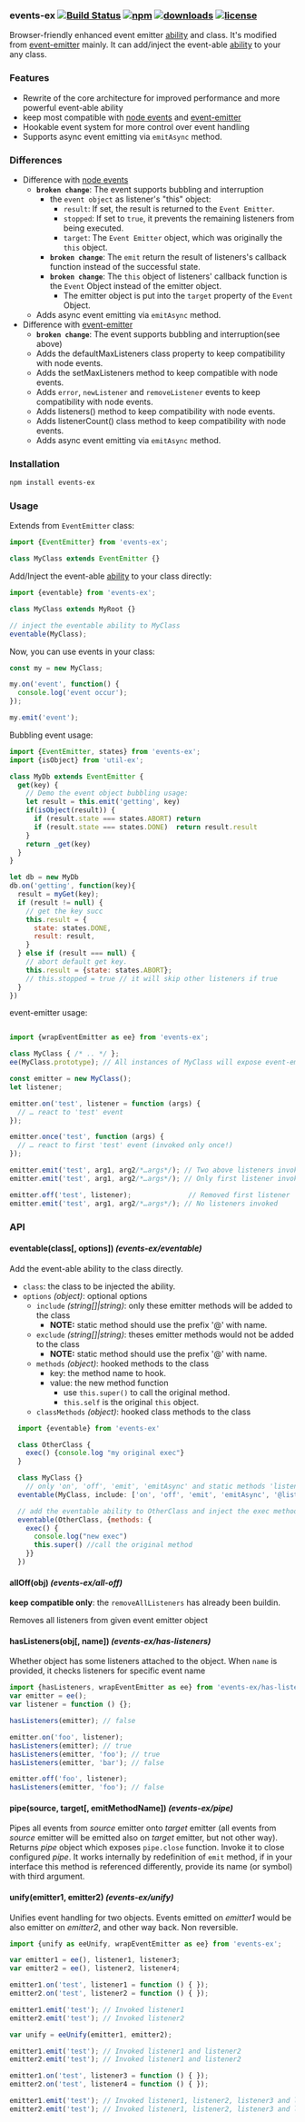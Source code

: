 ### events-ex [![Build Status](https://img.shields.io/travis/snowyu/events-ex.js/master.png)](http://travis-ci.org/snowyu/events-ex.js) [![npm](https://img.shields.io/npm/v/events-ex.svg)](https://npmjs.org/package/events-ex) [![downloads](https://img.shields.io/npm/dm/events-ex.svg)](https://npmjs.org/package/events-ex) [![license](https://img.shields.io/npm/l/events-ex.svg)](https://npmjs.org/package/events-ex)


Browser-friendly enhanced event emitter [ability][Ability] and class. It's modified from [event-emitter][event-emitter] mainly. It can add/inject the event-able [ability][Ability] to your any class.

### Features

* Rewrite of the core architecture for improved performance and more powerful event-able ability
* keep most compatible with [node events](nodejs.org/api/events.html) and [event-emitter][event-emitter]
* Hookable event system for more control over event handling
* Supports async event emitting via `emitAsync` method.

### Differences

* Difference with [node events](https://nodejs.org/api/events.html)
  + **`broken change`**: The event supports bubbling and interruption
    + the `event object` as listener's "this" object:
      * `result`: If set, the result is returned to the `Event Emitter`.
      * `stopped`: If set to `true`, it prevents the remaining listeners from being executed.
      * `target`: The `Event Emitter` object, which was originally the `this` object.
    * **`broken change`**: The `emit` return the result of listeners's callback function instead of the successful state.
    * **`broken change`**: The `this` object of listeners' callback function is the `Event` Object instead of the emitter object.
      * The emitter object is put into the `target` property of the `Event` Object.
  * Adds async event emitting via `emitAsync` method.
* Difference with [event-emitter](https://github.com/medikoo/event-emitter)
  + **`broken change`**: The event supports bubbling and interruption(see above)
  + Adds the defaultMaxListeners class property to keep compatibility with node events.
  + Adds the setMaxListeners method to keep compatible with node events.
  + Adds `error`, `newListener` and `removeListener` events to keep compatibility with node events.
  + Adds listeners() method to keep compatibility with node events.
  + Adds listenerCount() class method to keep compatibility with node events.
  * Adds async event emitting via `emitAsync` method.


### Installation

```bash
npm install events-ex
```

### Usage

Extends from `EventEmitter` class:

```js
import {EventEmitter} from 'events-ex';

class MyClass extends EventEmitter {}
```

Add/Inject the event-able [ability][Ability] to your class directly:

```js
import {eventable} from 'events-ex';

class MyClass extends MyRoot {}

// inject the eventable ability to MyClass
eventable(MyClass);
```

Now, you can use events in your class:

```js
const my = new MyClass;

my.on('event', function() {
  console.log('event occur');
});

my.emit('event');
```

Bubbling event usage:

```js
import {EventEmitter, states} from 'events-ex';
import {isObject} from 'util-ex';

class MyDb extends EventEmitter {
  get(key) {
    // Demo the event object bubbling usage:
    let result = this.emit('getting', key)
    if(isObject(result)) {
      if (result.state === states.ABORT) return
      if (result.state === states.DONE)  return result.result
    }
    return _get(key)
  }
}

let db = new MyDb
db.on('getting', function(key){
  result = myGet(key);
  if (result != null) {
    // get the key succ
    this.result = {
      state: states.DONE,
      result: result,
    }
  } else if (result === null) {
    // abort default get key.
    this.result = {state: states.ABORT};
    // this.stopped = true // it will skip other listeners if true
  }
})
```

event-emitter usage:

```javascript

import {wrapEventEmitter as ee} from 'events-ex';

class MyClass { /* .. */ };
ee(MyClass.prototype); // All instances of MyClass will expose event-emitter interface

const emitter = new MyClass();
let listener;

emitter.on('test', listener = function (args) {
  // … react to 'test' event
});

emitter.once('test', function (args) {
  // … react to first 'test' event (invoked only once!)
});

emitter.emit('test', arg1, arg2/*…args*/); // Two above listeners invoked
emitter.emit('test', arg1, arg2/*…args*/); // Only first listener invoked

emitter.off('test', listener);              // Removed first listener
emitter.emit('test', arg1, arg2/*…args*/); // No listeners invoked
```

### API

#### eventable(class[, options]) _(events-ex/eventable)_

Add the event-able ability to the class directly.

* `class`: the class to be injected the ability.
* `options` *(object)*: optional options
  * `include` *(string[]|string)*: only these emitter methods will be added to the class
    * **NOTE:** static method should use the prefix '@' with name.
  * `exclude` *(string[]|string)*: theses emitter methods would not be added to the class
    * **NOTE:** static method should use the prefix '@' with name.
  * `methods` *(object)*: hooked methods to the class
    * key: the method name to hook.
    * value: the new method function
      * use `this.super()` to call the original method.
      * `this.self` is the original `this` object.
  * `classMethods` *(object)*: hooked class methods to the class

```js
  import {eventable} from 'events-ex'

  class OtherClass {
    exec() {console.log "my original exec"}
  }

  class MyClass {}
    // only 'on', 'off', 'emit', 'emitAsync' and static methods 'listenerCount' added to the class
  eventable(MyClass, include: ['on', 'off', 'emit', 'emitAsync', '@listenerCount'])

  // add the eventable ability to OtherClass and inject the exec method of OtherClass.
  eventable(OtherClass, {methods: {
    exec() {
      console.log("new exec")
      this.super() //call the original method
    }}
  })
```

#### allOff(obj) _(events-ex/all-off)_

**keep compatible only**: the `removeAllListeners` has already been buildin.

Removes all listeners from given event emitter object

#### hasListeners(obj[, name]) _(events-ex/has-listeners)_

Whether object has some listeners attached to the object.
When `name` is provided, it checks listeners for specific event name

```javascript
import {hasListeners, wrapEventEmitter as ee} from 'events-ex/has-listeners';
var emitter = ee();
var listener = function () {};

hasListeners(emitter); // false

emitter.on('foo', listener);
hasListeners(emitter); // true
hasListeners(emitter, 'foo'); // true
hasListeners(emitter, 'bar'); // false

emitter.off('foo', listener);
hasListeners(emitter, 'foo'); // false
```

#### pipe(source, target[, emitMethodName]) _(events-ex/pipe)_

Pipes all events from _source_ emitter onto _target_ emitter (all events from _source_ emitter will be emitted also on _target_ emitter, but not other way).
Returns _pipe_ object which exposes `pipe.close` function. Invoke it to close configured _pipe_.
It works internally by redefinition of `emit` method, if in your interface this method is referenced differently, provide its name (or symbol) with third argument.

#### unify(emitter1, emitter2) _(events-ex/unify)_

Unifies event handling for two objects. Events emitted on _emitter1_ would be also emitter on _emitter2_, and other way back.
Non reversible.

```javascript
import {unify as eeUnify, wrapEventEmitter as ee} from 'events-ex';

var emitter1 = ee(), listener1, listener3;
var emitter2 = ee(), listener2, listener4;

emitter1.on('test', listener1 = function () { });
emitter2.on('test', listener2 = function () { });

emitter1.emit('test'); // Invoked listener1
emitter2.emit('test'); // Invoked listener2

var unify = eeUnify(emitter1, emitter2);

emitter1.emit('test'); // Invoked listener1 and listener2
emitter2.emit('test'); // Invoked listener1 and listener2

emitter1.on('test', listener3 = function () { });
emitter2.on('test', listener4 = function () { });

emitter1.emit('test'); // Invoked listener1, listener2, listener3 and listener4
emitter2.emit('test'); // Invoked listener1, listener2, listener3 and listener4
```


[event-emitter]: https://github.com/medikoo/event-emitter
[Ability]: https://github.com/snowyu/custom-ability.js
